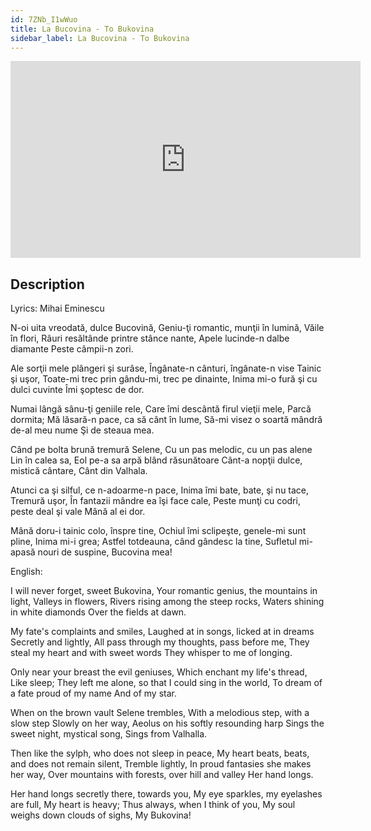 ```yaml
---
id: 7ZNb_I1wWuo
title: La Bucovina - To Bukovina
sidebar_label: La Bucovina - To Bukovina
---
```


<iframe
  width="560"
  height="315"
  src="https://www.youtube.com/embed/7ZNb_I1wWuo"
  title="YouTube video player"
  frameborder="0"
  allow="accelerometer; autoplay; clipboard-write; encrypted-media; gyroscope; picture-in-picture; web-share"
  referrerpolicy="strict-origin-when-cross-origin"
  allowfullscreen
></iframe>

## Description

Lyrics: Mihai Eminescu

N-oi uita vreodată, dulce Bucovină,
Geniu-ţi romantic, munţii în lumină,
Văile în flori,
Râuri resăltânde printre stânce nante,
Apele lucinde-n dalbe diamante
Peste câmpii-n zori.

Ale sorţii mele plângeri şi surâse,
Îngânate-n cânturi, îngânate-n vise
Tainic şi uşor,
Toate-mi trec prin gându-mi, trec pe dinainte,
Inima mi-o fură şi cu dulci cuvinte
Îmi şoptesc de dor.

Numai lângă sânu-ţi geniile rele,
Care îmi descântă firul vieţii mele,
Parcă dormita;
Mă lăsară-n pace, ca să cânt în lume,
Să-mi visez o soartă mândră de-al meu nume
Şi de steaua mea.

Când pe bolta brună tremură Selene,
Cu un pas melodic, cu un pas alene
Lin în calea sa,
Eol pe-a sa arpă blând răsunătoare
Cânt-a nopţii dulce, mistică cântare,
Cânt din Valhala.

Atunci ca şi silful, ce n-adoarme-n pace,
Inima îmi bate, bate, şi nu tace,
Tremură uşor,
În fantazii mândre ea îşi face cale,
Peste munţi cu codri, peste deal şi vale
Mână al ei dor.

Mână doru-i tainic colo, înspre tine,
Ochiul îmi sclipeşte, genele-mi sunt pline,
Inima mi-i grea;
Astfel totdeauna, când gândesc la tine,
Sufletul mi-apasă nouri de suspine,
Bucovina mea!

English:

I will never forget, sweet Bukovina,
Your romantic genius, the mountains in light,
Valleys in flowers,
Rivers rising among the steep rocks,
Waters shining in white diamonds
Over the fields at dawn.

My fate's complaints and smiles,
Laughed at in songs, licked at in dreams
Secretly and lightly,
All pass through my thoughts, pass before me,
They steal my heart and with sweet words
They whisper to me of longing.

Only near your breast the evil geniuses,
Which enchant my life's thread,
Like sleep;
They left me alone, so that I could sing in the world,
To dream of a fate proud of my name
And of my star.

When on the brown vault Selene trembles,
With a melodious step, with a slow step
Slowly on her way,
Aeolus on his softly resounding harp
Sings the sweet night, mystical song,
Sings from Valhalla.

Then like the sylph, who does not sleep in peace,
My heart beats, beats, and does not remain silent,
Tremble lightly,
In proud fantasies she makes her way,
Over mountains with forests, over hill and valley
Her hand longs.

Her hand longs secretly there, towards you,
My eye sparkles, my eyelashes are full,
My heart is heavy;
Thus always, when I think of you,
My soul weighs down clouds of sighs,
My Bukovina!
